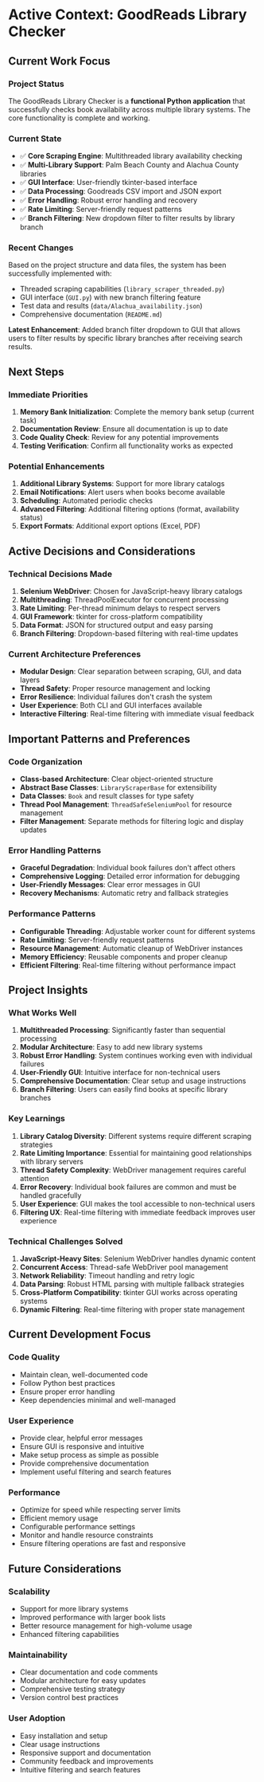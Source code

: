 # Active Context: GoodReads Library Checker

## Current Work Focus

### Project Status
The GoodReads Library Checker is a **functional Python application** that successfully checks book availability across multiple library systems. The core functionality is complete and working.

### Current State
- ✅ **Core Scraping Engine**: Multithreaded library availability checking
- ✅ **Multi-Library Support**: Palm Beach County and Alachua County libraries
- ✅ **GUI Interface**: User-friendly tkinter-based interface
- ✅ **Data Processing**: Goodreads CSV import and JSON export
- ✅ **Error Handling**: Robust error handling and recovery
- ✅ **Rate Limiting**: Server-friendly request patterns
- ✅ **Branch Filtering**: New dropdown filter to filter results by library branch

### Recent Changes
Based on the project structure and data files, the system has been successfully implemented with:
- Threaded scraping capabilities (`library_scraper_threaded.py`)
- GUI interface (`GUI.py`) with new branch filtering feature
- Test data and results (`data/Alachua_availability.json`)
- Comprehensive documentation (`README.md`)

**Latest Enhancement**: Added branch filter dropdown to GUI that allows users to filter results by specific library branches after receiving search results.

## Next Steps

### Immediate Priorities
1. **Memory Bank Initialization**: Complete the memory bank setup (current task)
2. **Documentation Review**: Ensure all documentation is up to date
3. **Code Quality Check**: Review for any potential improvements
4. **Testing Verification**: Confirm all functionality works as expected

### Potential Enhancements
1. **Additional Library Systems**: Support for more library catalogs
2. **Email Notifications**: Alert users when books become available
3. **Scheduling**: Automated periodic checks
4. **Advanced Filtering**: Additional filtering options (format, availability status)
5. **Export Formats**: Additional export options (Excel, PDF)

## Active Decisions and Considerations

### Technical Decisions Made
1. **Selenium WebDriver**: Chosen for JavaScript-heavy library catalogs
2. **Multithreading**: ThreadPoolExecutor for concurrent processing
3. **Rate Limiting**: Per-thread minimum delays to respect servers
4. **GUI Framework**: tkinter for cross-platform compatibility
5. **Data Format**: JSON for structured output and easy parsing
6. **Branch Filtering**: Dropdown-based filtering with real-time updates

### Current Architecture Preferences
- **Modular Design**: Clear separation between scraping, GUI, and data layers
- **Thread Safety**: Proper resource management and locking
- **Error Resilience**: Individual failures don't crash the system
- **User Experience**: Both CLI and GUI interfaces available
- **Interactive Filtering**: Real-time filtering with immediate visual feedback

## Important Patterns and Preferences

### Code Organization
- **Class-based Architecture**: Clear object-oriented structure
- **Abstract Base Classes**: `LibraryScraperBase` for extensibility
- **Data Classes**: `Book` and result classes for type safety
- **Thread Pool Management**: `ThreadSafeSeleniumPool` for resource management
- **Filter Management**: Separate methods for filtering logic and display updates

### Error Handling Patterns
- **Graceful Degradation**: Individual book failures don't affect others
- **Comprehensive Logging**: Detailed error information for debugging
- **User-Friendly Messages**: Clear error messages in GUI
- **Recovery Mechanisms**: Automatic retry and fallback strategies

### Performance Patterns
- **Configurable Threading**: Adjustable worker count for different systems
- **Rate Limiting**: Server-friendly request patterns
- **Resource Management**: Automatic cleanup of WebDriver instances
- **Memory Efficiency**: Reusable components and proper cleanup
- **Efficient Filtering**: Real-time filtering without performance impact

## Project Insights

### What Works Well
1. **Multithreaded Processing**: Significantly faster than sequential processing
2. **Modular Architecture**: Easy to add new library systems
3. **Robust Error Handling**: System continues working even with individual failures
4. **User-Friendly GUI**: Intuitive interface for non-technical users
5. **Comprehensive Documentation**: Clear setup and usage instructions
6. **Branch Filtering**: Users can easily find books at specific library branches

### Key Learnings
1. **Library Catalog Diversity**: Different systems require different scraping strategies
2. **Rate Limiting Importance**: Essential for maintaining good relationships with library servers
3. **Thread Safety Complexity**: WebDriver management requires careful attention
4. **Error Recovery**: Individual book failures are common and must be handled gracefully
5. **User Experience**: GUI makes the tool accessible to non-technical users
6. **Filtering UX**: Real-time filtering with immediate feedback improves user experience

### Technical Challenges Solved
1. **JavaScript-Heavy Sites**: Selenium WebDriver handles dynamic content
2. **Concurrent Access**: Thread-safe WebDriver pool management
3. **Network Reliability**: Timeout handling and retry logic
4. **Data Parsing**: Robust HTML parsing with multiple fallback strategies
5. **Cross-Platform Compatibility**: tkinter GUI works across operating systems
6. **Dynamic Filtering**: Real-time filtering with proper state management

## Current Development Focus

### Code Quality
- Maintain clean, well-documented code
- Follow Python best practices
- Ensure proper error handling
- Keep dependencies minimal and well-managed

### User Experience
- Provide clear, helpful error messages
- Ensure GUI is responsive and intuitive
- Make setup process as simple as possible
- Provide comprehensive documentation
- Implement useful filtering and search features

### Performance
- Optimize for speed while respecting server limits
- Efficient memory usage
- Configurable performance settings
- Monitor and handle resource constraints
- Ensure filtering operations are fast and responsive

## Future Considerations

### Scalability
- Support for more library systems
- Improved performance with larger book lists
- Better resource management for high-volume usage
- Enhanced filtering capabilities

### Maintainability
- Clear documentation and code comments
- Modular architecture for easy updates
- Comprehensive testing strategy
- Version control best practices

### User Adoption
- Easy installation and setup
- Clear usage instructions
- Responsive support and documentation
- Community feedback and improvements
- Intuitive filtering and search features 
